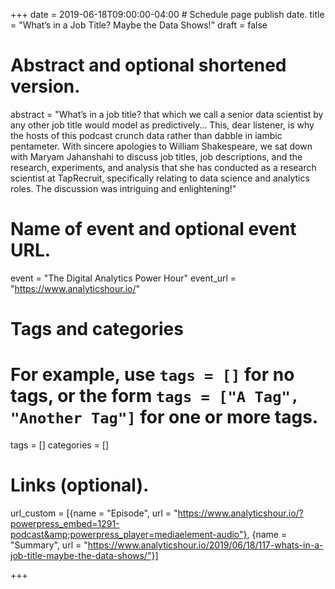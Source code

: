 +++
date = 2019-06-18T09:00:00-04:00 # Schedule page publish date.
title = "What’s in a Job Title? Maybe the Data Shows!"
draft = false

# Abstract and optional shortened version.
abstract = "What’s in a job title? that which we call a senior data scientist by any other job title would model as predictively… This, dear listener, is why the hosts of this podcast crunch data rather than dabble in iambic pentameter. With sincere apologies to William Shakespeare, we sat down with Maryam Jahanshahi to discuss job titles, job descriptions, and the research, experiments, and analysis that she has conducted as a research scientist at TapRecruit, specifically relating to data science and analytics roles. The discussion was intriguing and enlightening!"

# Name of event and optional event URL.
event = "The Digital Analytics Power Hour"
event_url = "https://www.analyticshour.io/"

# Tags and categories
# For example, use `tags = []` for no tags, or the form `tags = ["A Tag", "Another Tag"]` for one or more tags.
tags = []
categories = []
  
# Links (optional).
url_custom = [{name = "Episode", url = "https://www.analyticshour.io/?powerpress_embed=1291-podcast&amp;powerpress_player=mediaelement-audio"}, 
              {name = "Summary", url = "https://www.analyticshour.io/2019/06/18/117-whats-in-a-job-title-maybe-the-data-shows/"}]

+++



